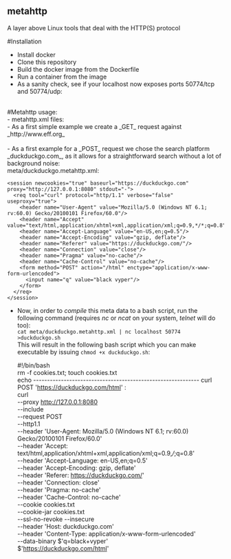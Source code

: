 ## metahttp
A layer above Linux tools that deal with the HTTP(S) protocol

#Installation<br/>
- Install docker<br/>
- Clone this repository<br/>
- Build the docker image from the Dockerfile<br/>
- Run a container from the image<br/>
- As a sanity check, see if your localhost now exposes ports 50774/tcp and 50774/udp:<br/>
<br/>
#Metahttp usage:<br/>
- metahttp.xml files:<br/>
- As a first simple example we create a _GET_ request against _http://www.eff.org_ <br/>
<br/>
- As a first example for a _POST_ request we chose the search platform _duckduckgo.com_, as it allows for a straightforward search without a lot of background noise:<br/>
meta/duckduckgo.metahttp.xml:<br/>

    <session newcookies="true" baseurl="https://duckduckgo.com" proxy="http://127.0.0.1:8080" stdout="-">  
      <req tool="curl" protocol="http/1.1" verbose="false" useproxy="true">  
        <header name="User-Agent" value="Mozilla/5.0 (Windows NT 6.1; rv:60.0) Gecko/20100101 Firefox/60.0"/>  
        <header name="Accept" value="text/html,application/xhtml+xml,application/xml;q=0.9,*/*;q=0.8"/>  
        <header name="Accept-Language" value="en-US,en;q=0.5"/>  
        <header name="Accept-Encoding" value="gzip, deflate"/>  
        <header name="Referer" value="https://duckduckgo.com/"/>  
        <header name="Connection" value="close"/>  
        <header name="Pragma" value="no-cache"/>  
        <header name="Cache-Control" value="no-cache"/>  
        <form method="POST" action="/html" enctype="application/x-www-form-urlencoded">  
          <input name="q" value="black vyper"/>  
        </form>  
      </req>  
    </session>  
    

- Now, in order to _compile_ this meta data to a bash script, run the following command (requires _nc_ or _ncat_ on your system, _telnet_ will do too):<br/>
`cat meta/duckduckgo.metahttp.xml | nc localhost 50774 >duckduckgo.sh`<br/>
This will result in the following bash script which you can make executable by issuing `chmod +x duckduckgo.sh`:<br/>

    #!/bin/bash  
    rm -f cookies.txt; touch cookies.txt  
    echo ------------------------------------------------------------ curl POST 'https://duckduckgo.com/html' :  
    curl  
    --proxy http://127.0.0.1:8080  
    --include  
    --request POST  
    --http1.1  
    --header 'User-Agent: Mozilla/5.0 (Windows NT 6.1; rv:60.0) Gecko/20100101 Firefox/60.0'  
    --header 'Accept: text/html,application/xhtml+xml,application/xml;q=0.9,*/*;q=0.8'  
    --header 'Accept-Language: en-US,en;q=0.5'  
    --header 'Accept-Encoding: gzip, deflate'  
    --header 'Referer: https://duckduckgo.com/'  
    --header 'Connection: close'  
    --header 'Pragma: no-cache'  
    --header 'Cache-Control: no-cache'  
    --cookie cookies.txt  
    --cookie-jar cookies.txt  
    --ssl-no-revoke --insecure  
    --header 'Host: duckduckgo.com'  
    --header 'Content-Type: application/x-www-form-urlencoded'  
    --data-binary $'q=black+vyper'  
    $'https://duckduckgo.com/html'  

